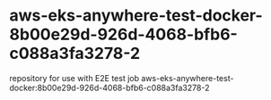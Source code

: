 # aws-eks-anywhere-test-docker-8b00e29d-926d-4068-bfb6-c088a3fa3278-2
repository for use with E2E test job aws-eks-anywhere-test-docker:8b00e29d-926d-4068-bfb6-c088a3fa3278-2
